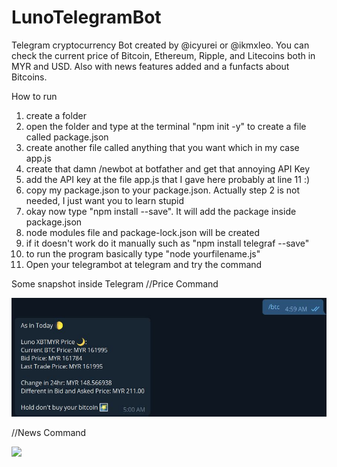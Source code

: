 # LunoTelegramBot
Telegram cryptocurrency Bot created by @icyurei or @ikmxleo. You can check the current price of Bitcoin, Ethereum, Ripple, and Litecoins both in MYR and USD. Also with news features added and a funfacts about Bitcoins.

How to run

1) create a folder 
2) open the folder and type at the terminal "npm init -y" to create a file called package.json
3) create another file called anything that you want which in my case app.js
4) create that damn /newbot at botfather and get that annoying API Key
5) add the API key at the file app.js that I gave here probably at line 11 :)
6) copy my package.json to your package.json. Actually step 2 is not needed, I just want you to learn stupid 
7) okay now type "npm install --save". It will add the package inside package.json
8) node modules file and package-lock.json will be created
8) if it doesn't work do it manually such as "npm install telegraf --save"
9) to run the program basically type "node yourfilename.js"
10) Open your telegrambot at telegram and try the command

Some snapshot inside Telegram
//Price Command

![](images/price.JPG)

//News Command

![](imagesnews.JPG)
